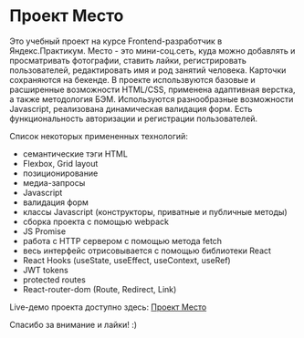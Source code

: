 # Проект Место

Это учебный проект на курсе Frontend-разработчик в Яндекс.Практикум. Место - это мини-соц.сеть, куда можно добавлять и просматривать фотографии, ставить лайки, регистрировать пользователей, редактировать имя и род занятий человека. Карточки сохраняются на бекенде. В проекте использвуются базовые и расширенные возможности HTML/CSS, применена адаптивная верстка, а также методология БЭМ. Используются разнообразные возможности Javascript, реализована динамическая валидация форм. Есть функциональность авторизации и регистрации пользователей.

Список некоторых примененных технологий:
* семантические тэги HTML
* Flexbox, Grid layout
* позиционирование
* медиа-запросы
* Javascript
* валидация форм
* классы Javascript (конструкторы, приватные и публичные методы)
* сборка проекта с помощью webpack
* JS Promise
* работа с HTTP сервером с помощью метода fetch
* весь интерфейс отрисовывается с помощью библиотеки React
* React Hooks (useState, useEffect, useContext, useRef)
* JWT tokens
* protected routes
* React-router-dom (Route, Redirect, Link)

Live-демо проекта доступно здесь: [Проект Место](https://mesto.schapov.dev)

Спасибо за внимание и лайки! :)
